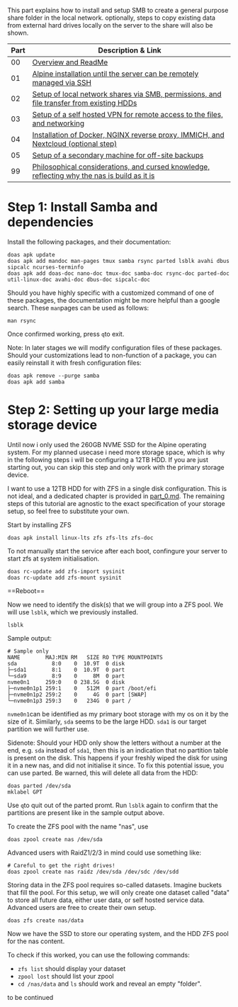 This part explains how to install and setup SMB to create a general purpose share folder in the local network. optionally, steps to copy existing data from external hard drives locally on the server to the share will also be shown.

| Part | Description & Link|
| ----------- | ----------- |
| 00 | [Overview and ReadMe](https://github.com/pubbelfiesch/SAHS/) |
| 01 | [Alpine installation until the server can be remotely managed via SSH](part_1.md) | 
| 02 | [Setup of local network shares via SMB, permissions, and file transfer from existing HDDs](part_2.md) |
| 03 | [Setup of a self hosted VPN for remote access to the files, and networking](part_3.md) |
| 04 | [Installation of Docker, NGINX reverse proxy, IMMICH, and Nextcloud (optional step)](part_4.md) |
| 05 | [Setup of a secondary machine for off-site backups](part_5.md) |
| 99 | [Philosophical considerations, and cursed knowledge, reflecting why the nas is build as it is](part_99)

# Step 1: Install Samba and dependencies
Install the following packages, and their documentation:
```
doas apk update
doas apk add mandoc man-pages tmux samba rsync parted lsblk avahi dbus sipcalc ncurses-terminfo
doas apk add doas-doc nano-doc tmux-doc samba-doc rsync-doc parted-doc util-linux-doc avahi-doc dbus-doc sipcalc-doc
```
Should you have highly specific with a customized command of one of these packages, the documentation might be more helpful than a google search. These `man`pages can be used as follows:
```
man rsync
```
Once confirmed working, press `q`to exit.
  
Note: In later stages we will modify configuration files of these packages. Should your customizations lead to non-function of a package, you can easily reinstall it with fresh configuration files:
```
doas apk remove --purge samba
doas apk add samba
```

# Step 2: Setting up your large media storage device
Until now i only used the 260GB NVME SSD for the Alpine operating system. For my planned usecase i need more storage space, which is why in the following steps i will be configuring a 12TB HDD. If you are just starting out, you can skip this step and only work with the primary storage device.
  
I want to use a 12TB HDD for with ZFS in a single disk configuration. This is not ideal, and a dedicated chapter is provided in [part_0.md](part_0.md). The remaining steps of this tutorial are agnostic to the exact specification of your storage setup, so feel free to substitute your own.
  
Start by installing ZFS
```
doas apk install linux-lts zfs zfs-lts zfs-doc
```
To not manually start the service after each boot, confingure your server to start zfs at system initialisation.
```
doas rc-update add zfs-import sysinit
doas rc-update add zfs-mount sysinit
```
==Reboot==

Now we need to identify the disk(s) that we will group into a ZFS pool. We will use `lsblk`, which we previously installed.
```
lsblk
```
Sample output:
```
# Sample only
NAME        MAJ:MIN RM   SIZE RO TYPE MOUNTPOINTS
sda           8:0    0  10.9T  0 disk 
├─sda1        8:1    0  10.9T  0 part 
└─sda9        8:9    0     8M  0 part 
nvme0n1     259:0    0 238.5G  0 disk 
├─nvme0n1p1 259:1    0   512M  0 part /boot/efi
├─nvme0n1p2 259:2    0     4G  0 part [SWAP]
└─nvme0n1p3 259:3    0   234G  0 part /
```
`nvme0n1`can be identified as my primary boot storage with my os on it by the size of it. Similarly, `sda` seems to be the large HDD. `sda1` is our target partition we will further use.
  
Sidenote: Should your HDD only show the letters without a number at the end, e.g. `sda` instead of `sda1`, then this is an indication that no partition table is present on the disk. This happens if your freshly wiped the disk for using it in a new nas, and did not initialise it since. To fix this potential issue, you can use parted. Be warned, this will delete all data from the HDD:
```
doas parted /dev/sda
mklabel GPT
```
Use `q`to quit out of the parted promt. Run `lsblk` again to confirm that the partitions are present like in the sample output above.

To create the ZFS pool with the name "nas", use 
```
doas zpool create nas /dev/sda
```
Advanced users with RaidZ1/2/3 in mind could use something like:
```
# Careful to get the right drives!
doas zpool create nas raidz /dev/sda /dev/sdc /dev/sdd
```
Storing data in the ZFS pool requires so-called datasets. Imagine buckets that fill the pool. For this setup, we will only create one dataset called "data" to store all future data, either user data, or self hosted service data. Advanced users are free to create their own setup.
```
doas zfs create nas/data
```
Now we have the SSD to store our operating system, and the HDD ZFS pool for the nas content.
  
To check if this worked, you can use the following commands:
- `zfs list` should display your dataset
- `zpool lost` should list your zpool
- `cd /nas/data` and `ls` should work and reveal an empty "folder".

to be continued
